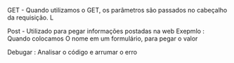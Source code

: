 
GET - Quando utilizamos o GET, os parâmetros são passados no cabeçalho da requisição. L

Post - Utilizado para pegar informações postadas na web 
Exepmlo : Quando colocamos O nome em um formulário, para pegar o valor 

Debugar : Analisar o código e arrumar o erro